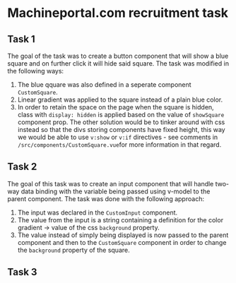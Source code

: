 # Machineportal.com recruitment task

## Task 1
The goal of the task was to create a button component that will show a blue square and on further click it will hide said square.
The task was modified in the following ways:
1. The blue qquare was also defined in a seperate component `CustomSquare`. 
2. Linear gradient was applied to the square instead of a plain blue color.
3. In order to retain the space on the page when the square is hidden, class with `display: hidden` is applied based on the value of `showSquare` component prop. The other solution would be to tinker around with css instead so that the divs storing components have fixed height, this way we would be able to use `v:show` or `v:if` directives - see comments in `/src/components/CustomSquare.vue`for more information in that regard.

## Task 2
The goal of this task was to create an input component that will handle two-way data binding with the variable being passed using v-model to the parent component.
The task was done with the following approach:
1. The input was declared in the `CustomInput` component.
2. The value from the input is a string containing a definition for the color gradient -> value of the css `background` property.
3. The value instead of simply being displayed is now passed to the parent component and then to the `CustomSquare` component in order to change the `background` property of the square.

## Task 3